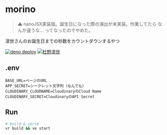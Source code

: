 # morino

> ⚠️ nanoJSX実装版。誕生日になった際の演出が未実装。作業してたら なんか違うな… ってなったのでやめた。

凛世さんのお誕生日までの秒数をカウントダウンするやつ

[![deno deploy](https://img.shields.io/badge/deno-deploy-green?logo=deno)](https://morino.deno.dev)
[![杜野凛世](https://img.shields.io/badge/SHINY%20COLORS-%E6%9D%9C%E9%87%8E%E5%87%9B%E4%B8%96-89C3EB?style=flat)](https://idollist.idolmaster-official.jp/detail/50022)

## .env

```
BASE_URL=ページのURL
APP_SECRET=シークレット文字列（なんでも）
CLOUDINARY_CLOUDNAME=CloudinaryのCloud Name
CLOUDINARY_SECRET=CloudinaryのAPI Secret
```

## Run

```sh
# build & serve
vr build && ve start
```
